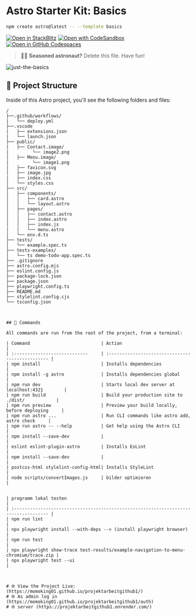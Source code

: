 # Astro Starter Kit: Basics

```sh
npm create astro@latest -- --template basics
```

[![Open in StackBlitz](https://developer.stackblitz.com/img/open_in_stackblitz.svg)](https://stackblitz.com/github/withastro/astro/tree/latest/examples/basics)
[![Open with CodeSandbox](https://assets.codesandbox.io/github/button-edit-lime.svg)](https://codesandbox.io/p/sandbox/github/withastro/astro/tree/latest/examples/basics)
[![Open in GitHub Codespaces](https://github.com/codespaces/badge.svg)](https://codespaces.new/withastro/astro?devcontainer_path=.devcontainer/basics/devcontainer.json)

> 🧑‍🚀 **Seasoned astronaut?** Delete this file. Have fun!

![just-the-basics](https://github.com/withastro/astro/assets/2244813/a0a5533c-a856-4198-8470-2d67b1d7c554)

## 🚀 Project Structure 

Inside of this Astro project, you'll see the following folders and files:

```text
/
├──.github/workflows/
|   └── deploy.yml
├──.vscode
|   ├── extensions.json
|   └── launch.json
├── public/
|   ├── Contact.image/
|         └── image2.png
│   ├── Menu.image/
|         └── image1.png
│   ├── favicon.svg
│   ├── image.jpg
|   ├── index.css
│   └── styles.css
├── src/
│   ├── components/
│   │   ├── card.astro
│   │   └── layout.astro
│   ├── pages/
│   │   ├── contact.astro
│   │   ├── index.astro
│   │   ├── index.js
|   |   └── menu.astro
│   └── env.d.ts
├── tests/
│   └── example.spec.ts
├── tests-examples/
│   └── ts demo-todo-app.spec.ts
├── .gitignore
├── astro.config.mjs
├── eslint.config.js
├── package-lock.json
├── package.json
├── playwright.config.ts
├── README.md
├── stylelint.config.cjs
└── tsconfig.json



## 🧞 Commands

All commands are run from the root of the project, from a terminal:

| Command                           | Action                                           |
| :----------------------------     | :----------------------------------------------- |
| npm install                       | Installs dependencies                            |
| npm install -g astro              | Installs dependencies global                     |
| npm run dev                       | Starts local dev server at localhost:4321        |
| npm run build                     | Build your production site to ./dist/            |
| npm run preview                   | Preview your build locally, before deploying     |
| npm run astro ...                 | Run CLI commands like astro add, astro check     |
| npm run astro -- --help           | Get help using the Astro CLI                     |
| npm install --save-dev            |                                                  |
| eslint eslint-plugin-astro        | Installs EsLint                                  |
| npm install --save-dev            |                                                  |
| postcss-html stylelint-config-html| Installs StyleLint                               |
| node scripts/convertImages.js     | bilder optimieren                                |


| programm lokal testen                                                                | 
| :----------------------------------------------------------------------------------- | 
| npm run lint                                                                         | 
| npx playwright install --with-deps --> (install playwright browser)                  | 
| npm run test                                                                         |
| npx playwright show-trace test-results/example-navigation-to-menu-chromium/trace.zip |
| npx playwright test --ui                                                             |



# 🌐 View the Project Live: (https://momoking01.github.io/projektarbeitgithub1/)
# 🌐 As admin log in (https://momoking01.github.io/projektarbeitgithub1/auth)
# 🌐 server (https://projektarbeitgithub1.onrender.com/)
